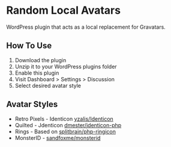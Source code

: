 # Random Local Avatars

WordPress plugin that acts as a local replacement for Gravatars.

## How To Use

1. Download the plugin
1. Unzip it to your WordPress plugins folder
1. Enable this plugin
1. Visit Dashboard > Settings > Discussion
1. Select desired avatar style

## Avatar Styles

* Retro Pixels - Identicon [yzalis/Identicon](https://github.com/yzalis/Identicon)
* Quilted - Jdenticon [dmester/jdenticon-php](https://github.com/dmester/jdenticon-php)
* Rings - Based on [splitbrain/php-ringicon](https://github.com/splitbrain/php-ringicon)
* MonsterID - [sandfoxme/monsterid](https://github.com/sandfoxme/monsterid)
